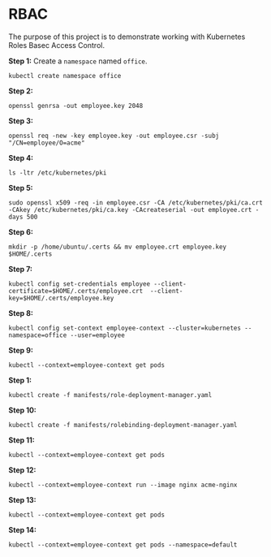 # RBAC

The purpose of this project is to demonstrate working with Kubernetes Roles Basec Access Control.

**Step 1:** Create a `namespace` named `office`.

`kubectl create namespace office`

**Step 2:**

`openssl genrsa -out employee.key 2048`

**Step 3:**

`openssl req -new -key employee.key -out employee.csr -subj "/CN=employee/O=acme"`

**Step 4:**

`ls -ltr /etc/kubernetes/pki`

**Step 5:**

`sudo openssl x509 -req -in employee.csr -CA /etc/kubernetes/pki/ca.crt -CAkey /etc/kubernetes/pki/ca.key -CAcreateserial -out employee.crt -days 500`

**Step 6:**

`mkdir -p /home/ubuntu/.certs && mv employee.crt employee.key $HOME/.certs`

**Step 7:**

`kubectl config set-credentials employee --client-certificate=$HOME/.certs/employee.crt  --client-key=$HOME/.certs/employee.key`

**Step 8:**

`kubectl config set-context employee-context --cluster=kubernetes --namespace=office --user=employee`

**Step 9:**

`kubectl --context=employee-context get pods`

**Step 1:**

`kubectl create -f manifests/role-deployment-manager.yaml`

**Step 10:**

`kubectl create -f manifests/rolebinding-deployment-manager.yaml`

**Step 11:**

`kubectl --context=employee-context get pods`

**Step 12:**

`kubectl --context=employee-context run --image nginx acme-nginx`

**Step 13:**

`kubectl --context=employee-context get pods`

**Step 14:**

`kubectl --context=employee-context get pods --namespace=default`